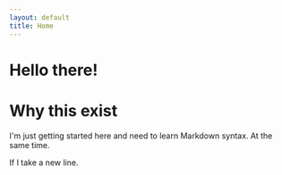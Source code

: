 ```yaml
---
layout: default
title: Home
---
```


<h1 class="text-primary">Hello there!</h1>

# Why this exist

I'm just getting started here and need to learn Markdown syntax.
At the same time.

If I take a new line.

<i class="fas fa-thumbs-up fa-2x"></i>


